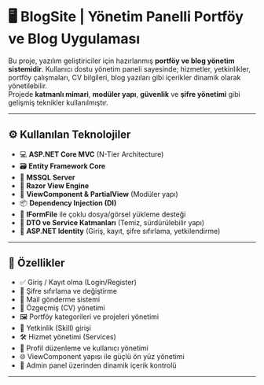 # 🖥️ BlogSite | Yönetim Panelli Portföy ve Blog Uygulaması

Bu proje, yazılım geliştiriciler için hazırlanmış **portföy ve blog yönetim sistemidir**. Kullanıcı dostu yönetim paneli sayesinde; hizmetler, yetkinlikler, portföy çalışmaları, CV bilgileri, blog yazıları gibi içerikler dinamik olarak yönetilebilir.  
Projede **katmanlı mimari**, **modüler yapı**, **güvenlik** ve **şifre yönetimi** gibi gelişmiş teknikler kullanılmıştır.

---

## ⚙️ Kullanılan Teknolojiler

- 💻 **ASP.NET Core MVC** (N-Tier Architecture)
- 🗃️ **Entity Framework Core**
- 🧠 **MSSQL Server**
- 🧩 **Razor View Engine**
- 🧱 **ViewComponent & PartialView** (Modüler yapı)
- 📦 **Dependency Injection (DI)**
- 📁 **IFormFile** ile çoklu dosya/görsel yükleme desteği
- 🧼 **DTO ve Service Katmanları** (Temiz, sürdürülebilir yapı)
- 🔐 **ASP.NET Identity** (Giriş, kayıt, şifre sıfırlama, yetkilendirme)

---

## 🔐 Özellikler

- ✅ Giriş / Kayıt olma (Login/Register)
- 🔄 Şifre sıfırlama ve değiştirme
- 📧 Mail gönderme sistemi
- 🧾 Özgeçmiş (CV) yönetimi
- 🖼️ Portföy kategorileri ve projeleri yönetimi
- 🧠 Yetkinlik (Skill) girişi
- 🛠️ Hizmet yönetimi (Services)
- 👤 Profil düzenleme ve kullanıcı yönetimi
- 🌐 ViewComponent yapısı ile güçlü ön yüz yönetimi
- 🧭 Admin panel üzerinden dinamik içerik kontrolü

---
